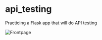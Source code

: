 api_testing
===========
Practicing a Flask app that will do API testing


![Frontpage](https://raw.github.com/davidfic/api_testing/screenshots/api-framework.png "Frontpage")
